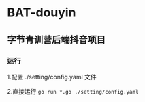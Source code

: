# BAT-douyin

## 字节青训营后端抖音项目

### 运行
1.配置 ./setting/config.yaml 文件

2.直接运行
``go run *.go ./setting/config.yaml``
